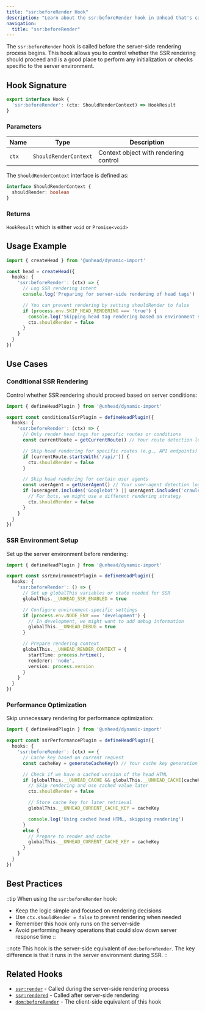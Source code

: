 ```yaml
---
title: "ssr:beforeRender Hook"
description: "Learn about the ssr:beforeRender hook in Unhead that's called before server-side rendering of head tags"
navigation:
  title: "ssr:beforeRender"
---
```


The `ssr:beforeRender` hook is called before the server-side rendering process begins. This hook allows you to control whether the SSR rendering should proceed and is a good place to perform any initialization or checks specific to the server environment.

## Hook Signature

```ts
export interface Hook {
  'ssr:beforeRender': (ctx: ShouldRenderContext) => HookResult
}
```

### Parameters

| Name | Type | Description |
|------|------|-------------|
| `ctx` | `ShouldRenderContext` | Context object with rendering control |

The `ShouldRenderContext` interface is defined as:

```ts
interface ShouldRenderContext {
  shouldRender: boolean
}
```

### Returns

`HookResult` which is either `void` or `Promise<void>`

## Usage Example

```ts
import { createHead } from '@unhead/dynamic-import'

const head = createHead({
  hooks: {
    'ssr:beforeRender': (ctx) => {
      // Log SSR rendering intent
      console.log('Preparing for server-side rendering of head tags')

      // You can prevent rendering by setting shouldRender to false
      if (process.env.SKIP_HEAD_RENDERING === 'true') {
        console.log('Skipping head tag rendering based on environment setting')
        ctx.shouldRender = false
      }
    }
  }
})
```

## Use Cases

### Conditional SSR Rendering

Control whether SSR rendering should proceed based on server conditions:

```ts
import { defineHeadPlugin } from '@unhead/dynamic-import'

export const conditionalSsrPlugin = defineHeadPlugin({
  hooks: {
    'ssr:beforeRender': (ctx) => {
      // Only render head tags for specific routes or conditions
      const currentRoute = getCurrentRoute() // Your route detection logic

      // Skip head rendering for specific routes (e.g., API endpoints)
      if (currentRoute.startsWith('/api/')) {
        ctx.shouldRender = false
      }

      // Skip head rendering for certain user agents
      const userAgent = getUserAgent() // Your user-agent detection logic
      if (userAgent.includes('Googlebot') || userAgent.includes('crawler')) {
        // For bots, we might use a different rendering strategy
        ctx.shouldRender = false
      }
    }
  }
})
```

### SSR Environment Setup

Set up the server environment before rendering:

```ts
import { defineHeadPlugin } from '@unhead/dynamic-import'

export const ssrEnvironmentPlugin = defineHeadPlugin({
  hooks: {
    'ssr:beforeRender': () => {
      // Set up globalThis variables or state needed for SSR
      globalThis.__UNHEAD_SSR_ENABLED = true

      // Configure environment-specific settings
      if (process.env.NODE_ENV === 'development') {
        // In development, we might want to add debug information
        globalThis.__UNHEAD_DEBUG = true
      }

      // Prepare rendering context
      globalThis.__UNHEAD_RENDER_CONTEXT = {
        startTime: process.hrtime(),
        renderer: 'node',
        version: process.version
      }
    }
  }
})
```

### Performance Optimization

Skip unnecessary rendering for performance optimization:

```ts
import { defineHeadPlugin } from '@unhead/dynamic-import'

export const ssrPerformancePlugin = defineHeadPlugin({
  hooks: {
    'ssr:beforeRender': (ctx) => {
      // Cache key based on current request
      const cacheKey = generateCacheKey() // Your cache key generation logic

      // Check if we have a cached version of the head HTML
      if (globalThis.__UNHEAD_CACHE && globalThis.__UNHEAD_CACHE[cacheKey]) {
        // Skip rendering and use cached value later
        ctx.shouldRender = false

        // Store cache key for later retrieval
        globalThis.__UNHEAD_CURRENT_CACHE_KEY = cacheKey

        console.log('Using cached head HTML, skipping rendering')
      }
      else {
        // Prepare to render and cache
        globalThis.__UNHEAD_CURRENT_CACHE_KEY = cacheKey
      }
    }
  }
})
```

## Best Practices

::tip
When using the `ssr:beforeRender` hook:

- Keep the logic simple and focused on rendering decisions
- Use `ctx.shouldRender = false` to prevent rendering when needed
- Remember this hook only runs on the server-side
- Avoid performing heavy operations that could slow down server response time
::

::note
This hook is the server-side equivalent of `dom:beforeRender`. The key difference is that it runs in the server environment during SSR.
::

## Related Hooks

- [`ssr:render`](/api/hooks/ssr-render) - Called during the server-side rendering process
- [`ssr:rendered`](/api/hooks/ssr-rendered) - Called after server-side rendering
- [`dom:beforeRender`](/api/hooks/dom-beforeRender) - The client-side equivalent of this hook
